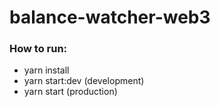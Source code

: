 # balance-watcher-web3

### How to run:

- yarn install
- yarn start:dev (development)
- yarn start (production)
